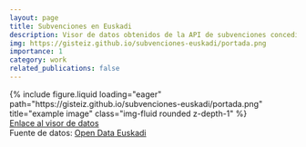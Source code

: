 ```yaml
---
layout: page
title: Subvenciones en Euskadi
description: Visor de datos obtenidos de la API de subvenciones concedidas del portal Open Data Euskadi.
img: https://gisteiz.github.io/subvenciones-euskadi/portada.png
importance: 1
category: work
related_publications: false
---
```


<div class="row">
    <div class="col-sm mt-3 mt-md-0">
        {% include figure.liquid loading="eager" path="https://gisteiz.github.io/subvenciones-euskadi/portada.png" title="example image" class="img-fluid rounded z-depth-1" %}
    </div>
</div>
<div class="caption">
    <a href="https://gisteiz.github.io/subvenciones-euskadi/" target="_blank">Enlace al visor de datos</a>
</div>

<div class="row">
    <div class="col-sm mt-3 mt-md-0">
        Fuente de datos: <a href="https://opendata.euskadi.eus/api-granted-benefits/?api=granted-benefit/" target="_blank">Open Data Euskadi</a>
    </div>
</div>